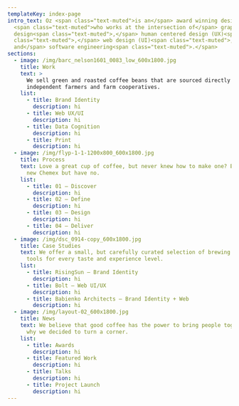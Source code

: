 ```yaml
---
templateKey: index-page
intro_text: Oz <span class="text-muted">is an</span> award winning design-gineer
  <span class="text-muted">who works at the intersection of</span> graphic
  design<span class="text-muted">,</span> human centered design (UX)<span
  class="text-muted">,</span> web design (UI)<span class="text-muted">,
  and</span> software engineering<span class="text-muted">.</span>
sections:
  - image: /img/barc_nelson1601_0083_low_600x1800.jpg
    title: Work
    text: >
      We sell green and roasted coffee beans that are sourced directly from
      independent farmers and farm cooperatives.
    list:
      - title: Brand Identity
        description: hi
      - title: Web UX/UI
        description: hi
      - title: Data Cognition
        description: hi
      - title: Print
        description: hi
  - image: /img/flyp-1-1-1200x800_600x1800.jpg
    title: Process
    text: Love a great cup of coffee, but never knew how to make one? Bought a fancy
      new Chemex but have no.
    list:
      - title: 01 — Discover
        description: hi
      - title: 02 — Define
        description: hi
      - title: 03 — Design
        description: hi
      - title: 04 — Deliver
        description: hi
  - image: /img/dsc_0914-copy_600x1800.jpg
    title: Case Studies
    text: We offer a small, but carefully curated selection of brewing gear and
      tools for every taste and experience level.
    list:
      - title: RisingSun — Brand Identity
        description: hi
      - title: Bolt — Web UI/UX
        description: hi
      - title: Babienko Architects — Brand Identity + Web
        description: hi
  - image: /img/layout-02_600x1800.jpg
    title: News
    text: We believe that good coffee has the power to bring people together. That’s
      why we decided to turn a corner.
    list:
      - title: Awards
        description: hi
      - title: Featured Work
        description: hi
      - title: Talks
        description: hi
      - title: Project Launch
        description: hi
---
```

